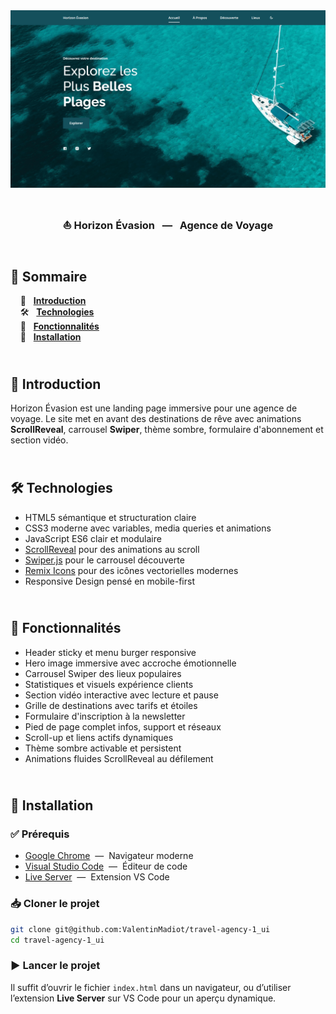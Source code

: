 <div align="center">
    <a href="https://travel-agency-1-vm.netlify.app/" target="_blank">
      <img src=".docs/preview.png" alt="Aperçu du projet">
    </a>
    </br>
    </br>
  <h3 align="center">⛵ Horizon Évasion &nbsp; — &nbsp; Agence de Voyage</h3>
</div>

## <br /> 📌 Sommaire

&nbsp;&nbsp;&nbsp; 🎨 &nbsp; [**Introduction**](#introduction)<br />
&nbsp;&nbsp;&nbsp; 🛠️ &nbsp; [**Technologies**](#technologies)<br />
&nbsp;&nbsp;&nbsp; 🎯 &nbsp; [**Fonctionnalités**](#fonctionnalités)<br />
&nbsp;&nbsp;&nbsp; 🚀 &nbsp; [**Installation**](#installation)<br />

## <br /> <a name="introduction">🎨 Introduction</a>

Horizon Évasion est une landing page immersive pour une agence de voyage. Le site met en avant des destinations de rêve avec animations **ScrollReveal**, carrousel **Swiper**, thème sombre, formulaire d'abonnement et section vidéo.

## <br /> <a name="technologies">🛠️ Technologies</a>

- HTML5 sémantique et structuration claire
- CSS3 moderne avec variables, media queries et animations
- JavaScript ES6 clair et modulaire
- [ScrollReveal](https://scrollrevealjs.org/) pour des animations au scroll
- [Swiper.js](https://swiperjs.com/) pour le carrousel découverte
- [Remix Icons](https://remixicon.com/) pour des icônes vectorielles modernes
- Responsive Design pensé en mobile-first

## <br /> <a name="fonctionnalités">🎯 Fonctionnalités</a>

- Header sticky et menu burger responsive
- Hero image immersive avec accroche émotionnelle
- Carrousel Swiper des lieux populaires
- Statistiques et visuels expérience clients
- Section vidéo interactive avec lecture et pause
- Grille de destinations avec tarifs et étoiles
- Formulaire d'inscription à la newsletter
- Pied de page complet infos, support et réseaux
- Scroll-up et liens actifs dynamiques
- Thème sombre activable et persistent
- Animations fluides ScrollReveal au défilement

## <br /> <a name="installation">🚀 Installation</a>

### ✅ Prérequis

- [Google Chrome](https://www.google.com/) &nbsp;—&nbsp; Navigateur moderne
- [Visual Studio Code](https://code.visualstudio.com/) &nbsp;—&nbsp; Éditeur de code
- [Live Server](https://marketplace.visualstudio.com/items?itemName=ritwickdey.LiveServer) &nbsp;—&nbsp; Extension VS Code

### 📥 Cloner le projet

```bash
git clone git@github.com:ValentinMadiot/travel-agency-1_ui
cd travel-agency-1_ui
```

### ▶️ Lancer le projet

Il suffit d’ouvrir le fichier `index.html` dans un navigateur, ou d’utiliser l’extension **Live Server** sur VS Code pour un aperçu dynamique.
